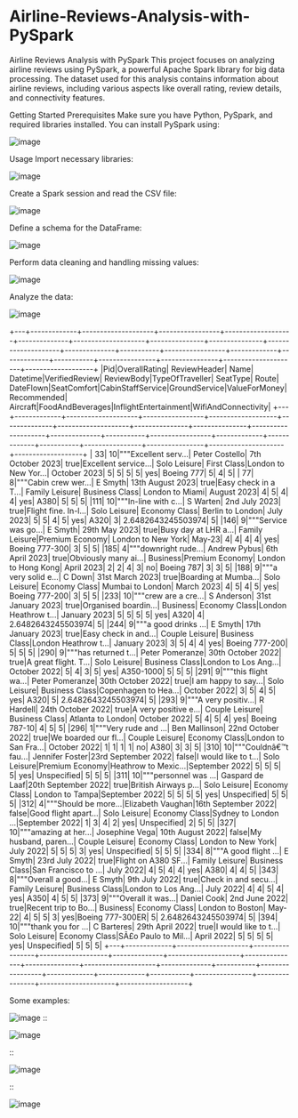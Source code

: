 # Airline-Reviews-Analysis-with-PySpark

Airline Reviews Analysis with PySpark
This project focuses on analyzing airline reviews using PySpark, a powerful Apache Spark library for big data processing. The dataset used for this analysis contains information about airline reviews, including various aspects like overall rating, review details, and connectivity features.

Getting Started
Prerequisites
Make sure you have Python, PySpark, and required libraries installed. You can install PySpark using:

![image](https://github.com/Revealis/Airline-Reviews-Analysis-with-PySpark/assets/126680990/b96f6f89-e246-4015-9528-3b5db66cae23)

Usage
Import necessary libraries:

![image](https://github.com/Revealis/Airline-Reviews-Analysis-with-PySpark/assets/126680990/af8d9c21-a399-452c-8574-620ec16feec3)

Create a Spark session and read the CSV file:

![image](https://github.com/Revealis/Airline-Reviews-Analysis-with-PySpark/assets/126680990/3f479d7e-8632-4bd9-8ab4-915a3aadca5a)

Define a schema for the DataFrame:

![image](https://github.com/Revealis/Airline-Reviews-Analysis-with-PySpark/assets/126680990/06a8122a-5c28-41f0-848e-dd4bdeddddc0)

Perform data cleaning and handling missing values:

![image](https://github.com/Revealis/Airline-Reviews-Analysis-with-PySpark/assets/126680990/91ae9121-0c02-46ba-b871-4450f754ae4a)

Analyze the data:

![image](https://github.com/Revealis/Airline-Reviews-Analysis-with-PySpark/assets/126680990/0398ae76-4738-45b4-b5dd-7fa4562f97b6)


+---+-------------+--------------------+-----------------+-------------------+--------------+--------------------+---------------+---------------+--------------------+--------------+-----------+-----------------+-------------+-------------+-----------+----------------+----------------+---------------------+-------------------+
|Pid|OverallRating|        ReviewHeader|             Name|           Datetime|VerifiedReview|          ReviewBody|TypeOfTraveller|       SeatType|               Route|     DateFlown|SeatComfort|CabinStaffService|GroundService|ValueForMoney|Recommended|        Aircraft|FoodAndBeverages|InflightEntertainment|WifiAndConnectivity|
+---+-------------+--------------------+-----------------+-------------------+--------------+--------------------+---------------+---------------+--------------------+--------------+-----------+-----------------+-------------+-------------+-----------+----------------+----------------+---------------------+-------------------+
| 33|           10|"""Excellent serv...|   Peter Costello|   7th October 2023|          true|Excellent service...|   Solo Leisure|    First Class|London to New Yor...|  October 2023|          5|                5|            5|            5|        yes|      Boeing 777|               5|                    4|                  5|
| 77|            8|"""Cabin crew wer...|          E Smyth|   13th August 2023|          true|Easy check in a T...| Family Leisure| Business Class|     London to Miami|   August 2023|          4|                5|            4|            4|        yes|            A380|               5|                    5|                  5|
|111|           10|"""In-line with c...|         S Warten|      2nd July 2023|          true|Flight fine. In-l...|   Solo Leisure|  Economy Class|    Berlin to London|     July 2023|          5|                5|            4|            5|        yes|            A320|               3|   2.6482643245503974|                  5|
|146|            9|"""Service was go...|          E Smyth|      29th May 2023|          true|Busy day at LHR a...| Family Leisure|Premium Economy|  London to New York|        May-23|          4|                4|            4|            4|        yes|  Boeing 777-300|               3|                    5|                  5|
|185|            4|"""downright rude...|     Andrew Pybus|     6th April 2023|          true|Obviously many ai...|       Business|Premium Economy| London to Hong Kong|    April 2023|          2|                2|            4|            3|         no|      Boeing 787|               3|                    3|                  5|
|188|            9|"""a very solid e...|           C Down|    31st March 2023|          true|Boarding at Mumba...|   Solo Leisure|  Economy Class|    Mumbai to London|    March 2023|          4|                5|            4|            5|        yes|  Boeing 777-200|               3|                    5|                  5|
|233|           10|"""crew are a cre...|       S Anderson|  31st January 2023|          true|Organised boardin...|       Business|  Economy Class|London Heathrow t...|  January 2023|          5|                5|            5|            5|        yes|            A320|               4|   2.6482643245503974|                  5|
|244|            9|"""a good drinks ...|          E Smyth|  17th January 2023|          true|Easy check in and...| Couple Leisure| Business Class|London Heathrow t...|  January 2023|          3|                5|            4|            4|        yes|  Boeing 777-200|               5|                    5|                  5|
|290|            9|"""has returned t...|  Peter Pomeranze|  30th October 2022|          true|A great flight. T...|   Solo Leisure| Business Class|London to Los Ang...|  October 2022|          5|                4|            3|            5|        yes|       A350-1000|               5|                    5|                  5|
|291|            9|"""this flight wa...|  Peter Pomeranze|  30th October 2022|          true|I am happy to say...|   Solo Leisure| Business Class|Copenhagen to Hea...|  October 2022|          3|                5|            4|            5|        yes|            A320|               5|   2.6482643245503974|                  5|
|293|            9|"""A very positiv...|        R Hardell|  24th October 2022|          true|A very positive e...| Couple Leisure| Business Class|   Atlanta to London|  October 2022|          5|                4|            5|            4|        yes|   Boeing 787-10|               4|                    5|                  5|
|296|            1|"""Very rude and ...|    Ben Mallinson|  22nd October 2022|          true|We boarded our fl...| Couple Leisure|  Economy Class|London to San Fra...|  October 2022|          1|                1|            1|            1|         no|            A380|               3|                    3|                  5|
|310|           10|"""Couldnâ€™t fau...|  Jennifer Foster|23rd September 2022|         false|I would like to t...|   Solo Leisure|Premium Economy|Heathrow to Mexic...|September 2022|          5|                5|            5|            5|        yes|     Unspecified|               5|                    5|                  5|
|311|           10|"""personnel was ...|  Gaspard de Laaf|20th September 2022|          true|British Airways p...|   Solo Leisure|  Economy Class|     London to Tampa|September 2022|          5|                5|            5|            5|        yes|     Unspecified|               5|                    5|                  5|
|312|            4|"""Should be more...|Elizabeth Vaughan|16th September 2022|         false|Good flight apart...|   Solo Leisure|  Economy Class|Sydney to London ...|September 2022|          1|                3|            4|            2|        yes|     Unspecified|               2|                    5|                  5|
|327|           10|"""amazing at her...|   Josephine Vega|   10th August 2022|         false|My husband, paren...| Couple Leisure|  Economy Class|  London to New York|     July 2022|          5|                5|            5|            3|        yes|     Unspecified|               5|                    5|                  5|
|334|            8|"""A good flight ...|          E Smyth|     23rd July 2022|          true|Flight on A380 SF...| Family Leisure| Business Class|San Francisco to ...|     July 2022|          4|                5|            4|            4|        yes|            A380|               4|                    4|                  5|
|343|            8|"""Overall a good...|          E Smyth|      9th July 2022|          true|Check in and secu...| Family Leisure| Business Class|London to Los Ang...|     July 2022|          4|                4|            5|            4|        yes|            A350|               4|                    5|                  5|
|373|            9|"""Overall it was...|      Daniel Cook|      2nd June 2022|          true|Recent trip to Bo...|       Business|  Economy Class|    London to Boston|        May-22|          4|                5|            5|            3|        yes|Boeing 777-300ER|               5|   2.6482643245503974|                  5|
|394|           10|"""thank you for ...|       C Barteres|    29th April 2022|          true|I would like to t...|   Solo Leisure|  Economy Class|SÃ£o Paulo to Mil...|    April 2022|          5|                5|            5|            5|        yes|     Unspecified|               5|                    5|                  5|
+---+-------------+--------------------+-----------------+-------------------+--------------+--------------------+---------------+---------------+--------------------+--------------+-----------+-----------------+-------------+-------------+-----------+----------------+----------------+---------------------+-------------------+


Some examples:

![image](https://github.com/Revealis/Airline-Reviews-Analysis-with-PySpark/assets/126680990/de828dea-82cd-41c4-9b98-2a13ebbedd4c)
::

![image](https://github.com/Revealis/Airline-Reviews-Analysis-with-PySpark/assets/126680990/0ecb66ef-3662-4432-929e-b399969cc9a2)

::

![image](https://github.com/Revealis/Airline-Reviews-Analysis-with-PySpark/assets/126680990/f0f0d13e-ef56-46ea-93fd-bff42ec876b2)

::

![image](https://github.com/Revealis/Airline-Reviews-Analysis-with-PySpark/assets/126680990/6251d16d-3b7a-4d5a-88a0-1751e44799ad)











